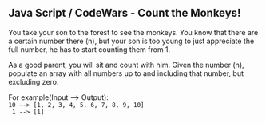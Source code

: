 ## Java Script / CodeWars - Count the Monkeys! ##

<p>You take your son to the forest to see the monkeys. You know that there are a certain number there (n), but your son is too young to just appreciate the full number, he has to start counting them from 1.

<p>As a good parent, you will sit and count with him. Given the number (n), populate an array with all numbers up to and including that number, but excluding zero.

<p>For example(Input --> Output):

<code>
10 --> [1, 2, 3, 4, 5, 6, 7, 8, 9, 10]
 1 --> [1]

</code>